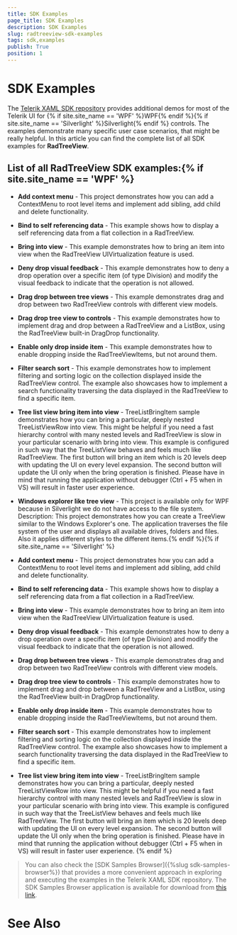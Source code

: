 ```yaml
---
title: SDK Examples
page_title: SDK Examples
description: SDK Examples
slug: radtreeview-sdk-examples
tags: sdk,examples
publish: True
position: 1
---
```


# SDK Examples



The [Telerik XAML SDK repository](https://github.com/telerik/xaml-sdk/tree/master/) provides additional demos for most of the Telerik UI for {% if site.site_name == 'WPF' %}WPF{% endif %}{% if site.site_name == 'Silverlight' %}Silverlight{% endif %} controls. The examples demonstrate many specific user case scenarios, that might be really helpful. In this article you can find the complete list of all SDK examples for __RadTreeView__.

## List of all RadTreeView SDK examples:{% if site.site_name == 'WPF' %}

* __Add context menu__ - This project demonstrates how you can add a ContextMenu to root level items and implement add sibling, add child and delete functionality.

* __Bind to self referencing data__ - This example shows how to display a self referencing data from a flat collection in a RadTreeView.

* __Bring into view__ - This example demonstrates how to bring an item into view when the RadTreeView UIVirtualization feature is used.

* __Deny drop visual feedback__ - This example demonstrates how to deny a drop operation over a specific item (of type Division) and modify the visual feedback to indicate that the operation is not allowed.

* __Drag drop between tree views__ - This example demonstrates drag and drop between two RadTreeView controls with different view models.

* __Drag drop tree view to controls__ - This example demonstrates how to implement drag and drop between a RadTreeView and a ListBox, using the RadTreeView built-in DragDrop functionality.

* __Enable only drop inside item__ - This example demonstrates how to enable dropping inside the RadTreeViewItems, but not around them. 

* __Filter search sort__ - This example demonstrates how to implement filtering and sorting logic on the collection displayed inside the RadTreeView control. The example also showcases how to implement a search functionality traversing the data displayed in the RadTreeView to find a specific item.

* __Tree list view bring item into view__ - TreeListBringItem sample demonstrates how you can bring a particular, deeply nested TreeListViewRow into view. This might be helpful if you need a fast hierarchy control with many nested levels and RadTreeView is slow in your particular scenario with bring into view. This example is configured in such way that the TreeListView behaves and feels much like RadTreeView. The first button will bring an item which is 20 levels deep with updating the UI on every level expansion. The second button will update the UI only when the bring operation is finished. Please have in mind that running the application without debugger (Ctrl + F5 when in VS) will result in faster user experience. 

* __Windows explorer like tree view__ - This project is available only for WPF because in Silverlight we do not have access to the file system. Description: This project demonstrates how you can create a TreeView similar to the Windows Explorer's one. The application traverses the file system of the user and displays all available drives, folders and files. Also it applies different styles to the different items.{% endif %}{% if site.site_name == 'Silverlight' %}

* __Add context menu__ - This project demonstrates how you can add a ContextMenu to root level items and implement add sibling, add child and delete functionality.

* __Bind to self referencing data__ - This example shows how to display a self referencing data from a flat collection in a RadTreeView.

* __Bring into view__ - This example demonstrates how to bring an item into view when the RadTreeView UIVirtualization feature is used.

* __Deny drop visual feedback__ - This example demonstrates how to deny a drop operation over a specific item (of type Division) and modify the visual feedback to indicate that the operation is not allowed.

* __Drag drop between tree views__ - This example demonstrates drag and drop between two RadTreeView controls with different view models.

* __Drag drop tree view to controls__ - This example demonstrates how to implement drag and drop between a RadTreeView and a ListBox, using the RadTreeView built-in DragDrop functionality.

* __Enable only drop inside item__ - This example demonstrates how to enable dropping inside the RadTreeViewItems, but not around them. 

* __Filter search sort__ - This example demonstrates how to implement filtering and sorting logic on the collection displayed inside the RadTreeView control. The example also showcases how to implement a search functionality traversing the data displayed in the RadTreeView to find a specific item.

* __Tree list view bring item into view__ - TreeListBringItem sample demonstrates how you can bring a particular, deeply nested TreeListViewRow into view. This might be helpful if you need a fast hierarchy control with many nested levels and RadTreeView is slow in your particular scenario with bring into view. This example is configured in such way that the TreeListView behaves and feels much like RadTreeView. The first button will bring an item which is 20 levels deep with updating the UI on every level expansion. The second button will update the UI only when the bring operation is finished. Please have in mind that running the application without debugger (Ctrl + F5 when in VS) will result in faster user experience. {% endif %}

>You can also check the [SDK Samples Browser]({%slug sdk-samples-browser%}) that provides a more convenient approach in exploring and executing the examples in the Telerik XAML SDK repository. The SDK Samples Browser application is available for download from [this link](http://demos.telerik.com/xaml-sdkbrowser/).

# See Also
